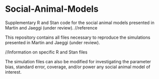 # Social-Animal-Models
Supplementary R and Stan code for the social animal models presented in Martin and Jaeggi (under review). //reference

This repository contains all files necessary to reproduce the simulations presented in Martin and Jaeggi (under review).

//Information on specific R and Stan files

The simulation files can also be modified for investigating the parameter bias, standard error, coverage, and/or power any social animal model of interest.
